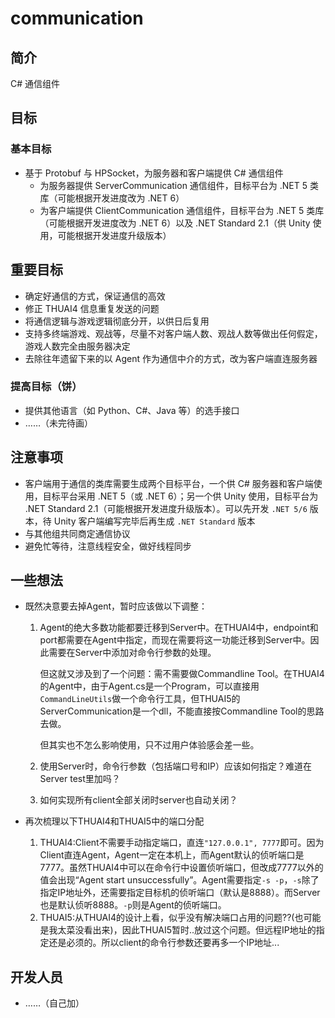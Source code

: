 # communication

## 简介

C# 通信组件  

## 目标

### 基本目标

+ 基于 Protobuf 与 HPSocket，为服务器和客户端提供 C# 通信组件  
  + 为服务器提供 ServerCommunication 通信组件，目标平台为 .NET 5 类库（可能根据开发进度改为 .NET 6）  
  + 为客户端提供 ClientCommunication 通信组件，目标平台为 .NET 5 类库（可能根据开发进度改为 .NET 6）以及 .NET Standard 2.1（供 Unity 使用，可能根据开发进度升级版本）  

## 重要目标

+ 确定好通信的方式，保证通信的高效  
+ 修正 THUAI4 信息重复发送的问题  
+ 将通信逻辑与游戏逻辑彻底分开，以供日后复用  
+ 支持多终端游戏、观战等，尽量不对客户端人数、观战人数等做出任何假定，游戏人数完全由服务器决定  
+ 去除往年遗留下来的以 Agent 作为通信中介的方式，改为客户端直连服务器  

### 提高目标（饼）  

+ 提供其他语言（如 Python、C#、Java 等）的选手接口  
+ ……（未完待画）  

## 注意事项

+ 客户端用于通信的类库需要生成两个目标平台，一个供 C# 服务器和客户端使用，目标平台采用 .NET 5（或 .NET 6）；另一个供 Unity 使用，目标平台为 .NET Standard 2.1（可能根据开发进度升级版本）。可以先开发 `.NET 5/6`  版本，待 Unity 客户端编写完毕后再生成 `.NET Standard` 版本  
+ 与其他组共同商定通信协议  
+ 避免忙等待，注意线程安全，做好线程同步 

## 一些想法

* 既然决意要去掉Agent，暂时应该做以下调整：

  1. Agent的绝大多数功能都要迁移到Server中。在THUAI4中，endpoint和port都需要在Agent中指定，而现在需要将这一功能迁移到Server中。因此需要在Server中添加对命令行参数的处理。

     但这就又涉及到了一个问题：需不需要做Commandline Tool。在THUAI4的Agent中，由于Agent.cs是一个Program，可以直接用`CommandLineUtils`做一个命令行工具，但THUAI5的ServerCommunication是一个dll，不能直接按Commandline Tool的思路去做。

     但其实也不怎么影响使用，只不过用户体验感会差一些。
     
  2. 使用Server时，命令行参数（包括端口号和IP）应该如何指定？难道在Server test里加吗？
  
  3. 如何实现所有client全部关闭时server也自动关闭？
  
* 再次梳理以下THUAI4和THUAI5中的端口分配

  1. THUAI4:Client不需要手动指定端口，直连`"127.0.0.1", 7777`即可。因为Client直连Agent，Agent一定在本机上，而Agent默认的侦听端口是7777。虽然THUAI4中可以在命令行中设置侦听端口，但改成7777以外的值会出现“Agent start unsuccessfully”。Agent需要指定`-s -p`，`-s`除了指定IP地址外，还需要指定目标机的侦听端口（默认是8888）。而Server也是默认侦听8888。`-p`则是Agent的侦听端口。
  2. THUAI5:从THUAI4的设计上看，似乎没有解决端口占用的问题??(也可能是我太菜没看出来)，因此THUAI5暂时..放过这个问题。但远程IP地址的指定还是必须的。所以client的命令行参数还要再多一个IP地址...

## 开发人员

+ ……（自己加）  

